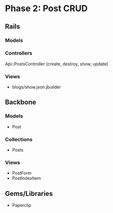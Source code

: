 # Phase 2: Post CRUD

## Rails
### Models

### Controllers
Api::PostsController (create, destroy, show, update)

### Views
* blogs/show.json.jbuilder

## Backbone
### Models
* Post

### Collections
* Posts

### Views
* PostForm
* PostIndexItem

## Gems/Libraries
* Paperclip
